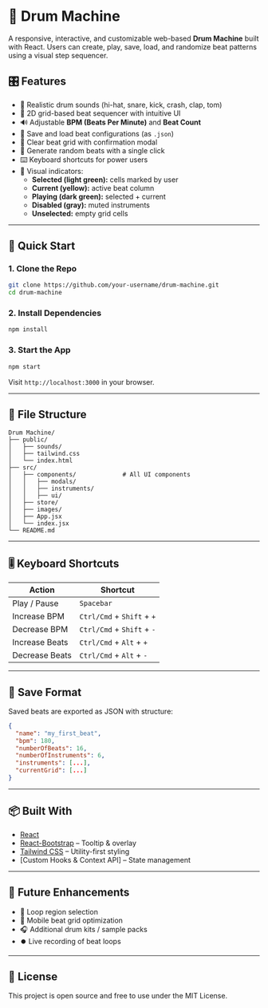 # 🥁 Drum Machine

A responsive, interactive, and customizable web-based **Drum Machine** built with React. Users can create, play, save, load, and randomize beat patterns using a visual step sequencer.

## 🎛️ Features

- 🎵 Realistic drum sounds (hi-hat, snare, kick, crash, clap, tom)
- 🧱 2D grid-based beat sequencer with intuitive UI
- 🔊 Adjustable **BPM (Beats Per Minute)** and **Beat Count**
- 💾 Save and load beat configurations (as `.json`)
- 🧹 Clear beat grid with confirmation modal
- 🎲 Generate random beats with a single click
- ⌨️ Keyboard shortcuts for power users
- 🧠 Visual indicators:
  - **Selected (light green):** cells marked by user
  - **Current (yellow):** active beat column
  - **Playing (dark green):** selected + current
  - **Disabled (gray):** muted instruments
  - **Unselected:** empty grid cells

---

## 🚀 Quick Start

### 1. Clone the Repo

```bash
git clone https://github.com/your-username/drum-machine.git
cd drum-machine
````

### 2. Install Dependencies

```bash
npm install
```

### 3. Start the App

```bash
npm start
```

Visit `http://localhost:3000` in your browser.

---

## 🧩 File Structure

```
Drum Machine/
├── public/
│   ├── sounds/                 
│   ├── tailwind.css
│   └── index.html
├── src/
│   ├── components/             # All UI components
│   │   ├── modals/             
│   │   ├── instruments/        
│   │   ├── ui/                 
│   ├── store/                  
│   ├── images/                 
│   ├── App.jsx
│   └── index.jsx
└── README.md
```

---

## 🎚️ Keyboard Shortcuts

| Action         | Shortcut                   |
| -------------- | -------------------------- |
| Play / Pause   | `Spacebar`                 |
| Increase BPM   | `Ctrl/Cmd` + `Shift` + `+` |
| Decrease BPM   | `Ctrl/Cmd` + `Shift` + `-` |
| Increase Beats | `Ctrl/Cmd` + `Alt` + `+`   |
| Decrease Beats | `Ctrl/Cmd` + `Alt` + `-`   |

---

## 📁 Save Format

Saved beats are exported as JSON with structure:

```json
{
  "name": "my_first_beat",
  "bpm": 180,
  "numberOfBeats": 16,
  "numberOfInstruments": 6,
  "instruments": [...],
  "currentGrid": [...]
}
```

---

## 📦 Built With

* [React](https://reactjs.org/)
* [React-Bootstrap](https://react-bootstrap.github.io/) – Tooltip & overlay
* [Tailwind CSS](https://tailwindcss.com/) – Utility-first styling
* \[Custom Hooks & Context API] – State management

---

## 🧪 Future Enhancements

* 🔁 Loop region selection
* 📱 Mobile beat grid optimization
* 🎧 Additional drum kits / sample packs
* ⏺️ Live recording of beat loops

---

## 📝 License

This project is open source and free to use under the MIT License.
